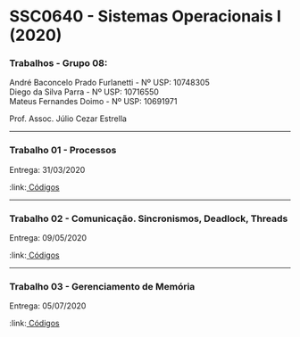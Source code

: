 # SSC0640 - Sistemas Operacionais I (2020)
<h3>Trabalhos - Grupo 08:</h3>

André Baconcelo Prado Furlanetti - Nº USP: 10748305 </br>
Diego da Silva Parra - Nº USP: 10716550</br>
Mateus Fernandes Doimo - Nº USP: 10691971</br>

<p>Prof. Assoc. Júlio Cezar Estrella</p>
<hr>

<h3>Trabalho 01 - Processos</h3>
<p>Entrega: 31/03/2020</p>
:link:<a href="https://github.com/andrebpradof/sistemas-operacionais/tree/master/trabalho_1"> Códigos</a>

<hr>

<h3>Trabalho 02 - Comunicação. Sincronismos, Deadlock, Threads</h3>
<p>Entrega: 09/05/2020</p>
:link:<a href="https://github.com/andrebpradof/sistemas-operacionais/tree/master/trabalho_2"> Códigos</a>

<hr>

<h3>Trabalho 03 - Gerenciamento de Memória</h3>
<p>Entrega: 05/07/2020</p>
:link:<a href="https://github.com/andrebpradof/sistemas-operacionais/tree/master/trabalho_3"> Códigos</a>